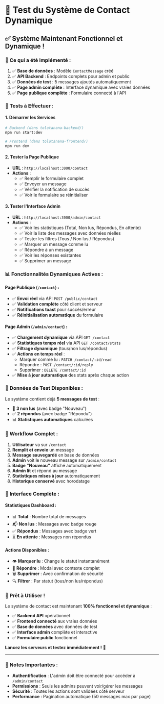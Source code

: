 # 🚀 Test du Système de Contact Dynamique

## ✅ **Système Maintenant Fonctionnel et Dynamique !**

### 🔧 **Ce qui a été implémenté :**

1. ✅ **Base de données** : Modèle `ContactMessage` créé
2. ✅ **API Backend** : Endpoints complets pour admin et public
3. ✅ **Données de test** : 5 messages ajoutés automatiquement
4. ✅ **Page admin complète** : Interface dynamique avec vraies données
5. ✅ **Page publique complète** : Formulaire connecté à l'API

### 🧪 **Tests à Effectuer :**

#### 1. **Démarrer les Services**
```bash
# Backend (dans tolotanana-backend/)
npm run start:dev

# Frontend (dans tolotanana-frontend/)  
npm run dev
```

#### 2. **Tester la Page Publique**
- **URL** : `http://localhost:3000/contact`
- **Actions** :
  - ✅ Remplir le formulaire complet
  - ✅ Envoyer un message
  - ✅ Vérifier la notification de succès
  - ✅ Voir le formulaire se réinitialiser

#### 3. **Tester l'Interface Admin**
- **URL** : `http://localhost:3000/admin/contact`
- **Actions** :
  - ✅ Voir les statistiques (Total, Non lus, Répondus, En attente)
  - ✅ Voir la liste des messages avec données réelles
  - ✅ Tester les filtres (Tous / Non lus / Répondus)
  - ✅ Marquer un message comme lu
  - ✅ Répondre à un message
  - ✅ Voir les réponses existantes
  - ✅ Supprimer un message

### 📊 **Fonctionnalités Dynamiques Actives :**

#### **Page Publique (`/contact`) :**
- ✅ **Envoi réel** via API `POST /public/contact`
- ✅ **Validation complète** côté client et serveur
- ✅ **Notifications toast** pour succès/erreur
- ✅ **Réinitialisation automatique** du formulaire

#### **Page Admin (`/admin/contact`) :**
- ✅ **Chargement dynamique** via API `GET /contact`
- ✅ **Statistiques temps réel** via API `GET /contact/stats`
- ✅ **Filtrage dynamique** (tous/non lus/répondus)
- ✅ **Actions en temps réel** :
  - Marquer comme lu : `PATCH /contact/:id/read`
  - Répondre : `POST /contact/:id/reply`
  - Supprimer : `DELETE /contact/:id`
- ✅ **Mise à jour automatique** des stats après chaque action

### 🎯 **Données de Test Disponibles :**

Le système contient déjà **5 messages de test** :
- 📧 **3 non lus** (avec badge "Nouveau")
- ✅ **2 répondus** (avec badge "Répondu")
- 📊 **Statistiques automatiques** calculées

### 🔄 **Workflow Complet :**

1. **Utilisateur** va sur `/contact`
2. **Remplit et envoie** un message
3. **Message sauvegardé** en base de données
4. **Admin** voit le nouveau message sur `/admin/contact`
5. **Badge "Nouveau"** affiché automatiquement
6. **Admin lit** et répond au message
7. **Statistiques mises à jour** automatiquement
8. **Historique conservé** avec horodatage

### 🎨 **Interface Complète :**

#### **Statistiques Dashboard :**
- 📊 **Total** : Nombre total de messages
- 📬 **Non lus** : Messages avec badge rouge
- ✅ **Répondus** : Messages avec badge vert
- ⏳ **En attente** : Messages non répondus

#### **Actions Disponibles :**
- 👁️ **Marquer lu** : Change le statut instantanément
- 💬 **Répondre** : Modal avec contexte complet
- 🗑️ **Supprimer** : Avec confirmation de sécurité
- 🔍 **Filtrer** : Par statut (tous/non lus/répondus)

### 🚀 **Prêt à Utiliser !**

Le système de contact est maintenant **100% fonctionnel et dynamique** :

- ✅ **Backend API** opérationnel
- ✅ **Frontend connecté** aux vraies données
- ✅ **Base de données** avec données de test
- ✅ **Interface admin** complète et interactive
- ✅ **Formulaire public** fonctionnel

**Lancez les serveurs et testez immédiatement !** 🎉

---

### 📝 **Notes Importantes :**

- **Authentification** : L'admin doit être connecté pour accéder à `/admin/contact`
- **Permissions** : Seuls les admins peuvent voir/gérer les messages
- **Sécurité** : Toutes les actions sont validées côté serveur
- **Performance** : Pagination automatique (50 messages max par page)
